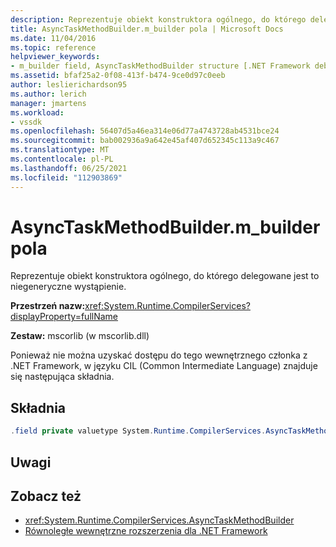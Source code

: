 ```yaml
---
description: Reprezentuje obiekt konstruktora ogólnego, do którego delegowane jest to niegeneryczne wystąpienie.
title: AsyncTaskMethodBuilder.m_builder pola | Microsoft Docs
ms.date: 11/04/2016
ms.topic: reference
helpviewer_keywords:
- m_builder field, AsyncTaskMethodBuilder structure [.NET Framework debug engines]
ms.assetid: bfaf25a2-0f08-413f-b474-9ce0d97c0eeb
author: leslierichardson95
ms.author: lerich
manager: jmartens
ms.workload:
- vssdk
ms.openlocfilehash: 56407d5a46ea314e06d77a4743728ab4531bce24
ms.sourcegitcommit: bab002936a9a642e45af407d652345c113a9c467
ms.translationtype: MT
ms.contentlocale: pl-PL
ms.lasthandoff: 06/25/2021
ms.locfileid: "112903869"
---
```

# <a name="asynctaskmethodbuilderm_builder-field"></a>AsyncTaskMethodBuilder.m_builder pola
Reprezentuje obiekt konstruktora ogólnego, do którego delegowane jest to niegeneryczne wystąpienie.

 **Przestrzeń nazw:**<xref:System.Runtime.CompilerServices?displayProperty=fullName>

 **Zestaw:** mscorlib (w mscorlib.dll)

 Ponieważ nie można uzyskać dostępu do tego wewnętrznego członka z .NET Framework, w języku CIL (Common Intermediate Language) znajduje się następująca składnia.

## <a name="syntax"></a>Składnia

```csharp
.field private valuetype System.Runtime.CompilerServices.AsyncTaskMethodBuilder`1<valuetype System.Threading.Tasks.VoidTaskResult> m_builder
```

## <a name="remarks"></a>Uwagi

## <a name="see-also"></a>Zobacz też
- <xref:System.Runtime.CompilerServices.AsyncTaskMethodBuilder>
- [Równoległe wewnętrzne rozszerzenia dla .NET Framework](../../extensibility/debugger/parallel-extension-internals-for-the-dotnet-framework.md)

